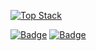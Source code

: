 [![Top Stack](https://widget.realdeveloper.pro/api/top?stack=Kotlin,Java)](https://github.com/SweetBeanJelly)

[![Badge](https://widget.realdeveloper.pro/api/badge?title=Languages%20and%20Database&badges=Kotlin,Java,Python,C,JavaScript,JSP,Objective-C,Swift,Spring,MySQL&theme=dark)](https://github.com/SweetBeanJelly)
[![Badge](https://widget.realdeveloper.pro/api/badge?title=DevOps%20and%20IDE&badges=Git,GitHub,AndroidStudio,IntelliJ,Eclipse,PyCharm,VSCode&theme=dark)](https://github.com/SweetBeanJelly)
